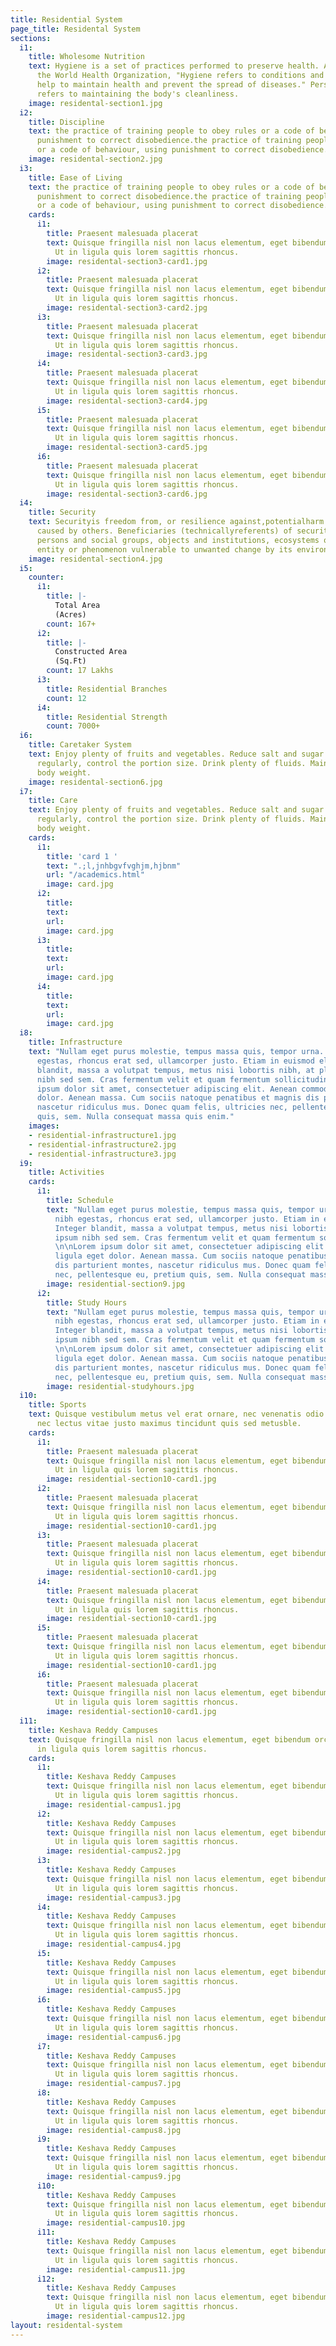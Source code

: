 ```yaml
---
title: Residential System
page_title: Residental System
sections:
  i1:
    title: Wholesome Nutrition
    text: Hygiene is a set of practices performed to preserve health. According to
      the World Health Organization, "Hygiene refers to conditions and practices that
      help to maintain health and prevent the spread of diseases." Personal hygiene
      refers to maintaining the body's cleanliness.
    image: residental-section1.jpg
  i2:
    title: Discipline
    text: the practice of training people to obey rules or a code of behaviour, using
      punishment to correct disobedience.the practice of training people to obey rules
      or a code of behaviour, using punishment to correct disobedience.
    image: residental-section2.jpg
  i3:
    title: Ease of Living
    text: the practice of training people to obey rules or a code of behaviour, using
      punishment to correct disobedience.the practice of training people to obey rules
      or a code of behaviour, using punishment to correct disobedience.
    cards:
      i1:
        title: Praesent malesuada placerat
        text: Quisque fringilla nisl non lacus elementum, eget bibendum orci ornare.
          Ut in ligula quis lorem sagittis rhoncus.
        image: residental-section3-card1.jpg
      i2:
        title: Praesent malesuada placerat
        text: Quisque fringilla nisl non lacus elementum, eget bibendum orci ornare.
          Ut in ligula quis lorem sagittis rhoncus.
        image: residental-section3-card2.jpg
      i3:
        title: Praesent malesuada placerat
        text: Quisque fringilla nisl non lacus elementum, eget bibendum orci ornare.
          Ut in ligula quis lorem sagittis rhoncus.
        image: residental-section3-card3.jpg
      i4:
        title: Praesent malesuada placerat
        text: Quisque fringilla nisl non lacus elementum, eget bibendum orci ornare.
          Ut in ligula quis lorem sagittis rhoncus.
        image: residental-section3-card4.jpg
      i5:
        title: Praesent malesuada placerat
        text: Quisque fringilla nisl non lacus elementum, eget bibendum orci ornare.
          Ut in ligula quis lorem sagittis rhoncus.
        image: residental-section3-card5.jpg
      i6:
        title: Praesent malesuada placerat
        text: Quisque fringilla nisl non lacus elementum, eget bibendum orci ornare.
          Ut in ligula quis lorem sagittis rhoncus.
        image: residental-section3-card6.jpg
  i4:
    title: Security
    text: Securityis freedom from, or resilience against,potentialharm (or other unwantedcoercivechange)
      caused by others. Beneficiaries (technicallyreferents) of security may be of
      persons and social groups, objects and institutions, ecosystems or any other
      entity or phenomenon vulnerable to unwanted change by its environment.
    image: residental-section4.jpg
  i5:
    counter:
      i1:
        title: |-
          Total Area
          (Acres)
        count: 167+
      i2:
        title: |-
          Constructed Area
          (Sq.Ft)
        count: 17 Lakhs
      i3:
        title: Residential Branches
        count: 12
      i4:
        title: Residential Strength
        count: 7000+
  i6:
    title: Caretaker System
    text: Enjoy plenty of fruits and vegetables. Reduce salt and sugar intake. Eat
      regularly, control the portion size. Drink plenty of fluids. Maintain a healthy
      body weight.
    image: residental-section6.jpg
  i7:
    title: Care
    text: Enjoy plenty of fruits and vegetables. Reduce salt and sugar intake. Eat
      regularly, control the portion size. Drink plenty of fluids. Maintain a healthy
      body weight.
    cards:
      i1:
        title: 'card 1 '
        text: ".;l,jnhbgvfvghjm,hjbnm"
        url: "/academics.html"
        image: card.jpg
      i2:
        title: 
        text: 
        url: 
        image: card.jpg
      i3:
        title: 
        text: 
        url: 
        image: card.jpg
      i4:
        title: 
        text: 
        url: 
        image: card.jpg
  i8:
    title: Infrastructure
    text: "Nullam eget purus molestie, tempus massa quis, tempor urna. Nam nec nibh
      egestas, rhoncus erat sed, ullamcorper justo. Etiam in euismod elit. Integer
      blandit, massa a volutpat tempus, metus nisi lobortis nibh, at placerat ipsum
      nibh sed sem. Cras fermentum velit et quam fermentum sollicitudin. \n\nLorem
      ipsum dolor sit amet, consectetuer adipiscing elit. Aenean commodo ligula eget
      dolor. Aenean massa. Cum sociis natoque penatibus et magnis dis parturient montes,
      nascetur ridiculus mus. Donec quam felis, ultricies nec, pellentesque eu, pretium
      quis, sem. Nulla consequat massa quis enim."
    images:
    - residential-infrastructure1.jpg
    - residential-infrastructure2.jpg
    - residential-infrastructure3.jpg
  i9:
    title: Activities
    cards:
      i1:
        title: Schedule
        text: "Nullam eget purus molestie, tempus massa quis, tempor urna. Nam nec
          nibh egestas, rhoncus erat sed, ullamcorper justo. Etiam in euismod elit.
          Integer blandit, massa a volutpat tempus, metus nisi lobortis nibh, at placerat
          ipsum nibh sed sem. Cras fermentum velit et quam fermentum sollicitudin.
          \n\nLorem ipsum dolor sit amet, consectetuer adipiscing elit. Aenean commodo
          ligula eget dolor. Aenean massa. Cum sociis natoque penatibus et magnis
          dis parturient montes, nascetur ridiculus mus. Donec quam felis, ultricies
          nec, pellentesque eu, pretium quis, sem. Nulla consequat massa quis enim."
        image: residential-section9.jpg
      i2:
        title: Study Hours
        text: "Nullam eget purus molestie, tempus massa quis, tempor urna. Nam nec
          nibh egestas, rhoncus erat sed, ullamcorper justo. Etiam in euismod elit.
          Integer blandit, massa a volutpat tempus, metus nisi lobortis nibh, at placerat
          ipsum nibh sed sem. Cras fermentum velit et quam fermentum sollicitudin.
          \n\nLorem ipsum dolor sit amet, consectetuer adipiscing elit. Aenean commodo
          ligula eget dolor. Aenean massa. Cum sociis natoque penatibus et magnis
          dis parturient montes, nascetur ridiculus mus. Donec quam felis, ultricies
          nec, pellentesque eu, pretium quis, sem. Nulla consequat massa quis enim."
        image: residential-studyhours.jpg
  i10:
    title: Sports
    text: Quisque vestibulum metus vel erat ornare, nec venenatis odio tempus. Aenean
      nec lectus vitae justo maximus tincidunt quis sed metusble.
    cards:
      i1:
        title: Praesent malesuada placerat
        text: Quisque fringilla nisl non lacus elementum, eget bibendum orci ornare.
          Ut in ligula quis lorem sagittis rhoncus.
        image: residential-section10-card1.jpg
      i2:
        title: Praesent malesuada placerat
        text: Quisque fringilla nisl non lacus elementum, eget bibendum orci ornare.
          Ut in ligula quis lorem sagittis rhoncus.
        image: residential-section10-card1.jpg
      i3:
        title: Praesent malesuada placerat
        text: Quisque fringilla nisl non lacus elementum, eget bibendum orci ornare.
          Ut in ligula quis lorem sagittis rhoncus.
        image: residential-section10-card1.jpg
      i4:
        title: Praesent malesuada placerat
        text: Quisque fringilla nisl non lacus elementum, eget bibendum orci ornare.
          Ut in ligula quis lorem sagittis rhoncus.
        image: residential-section10-card1.jpg
      i5:
        title: Praesent malesuada placerat
        text: Quisque fringilla nisl non lacus elementum, eget bibendum orci ornare.
          Ut in ligula quis lorem sagittis rhoncus.
        image: residential-section10-card1.jpg
      i6:
        title: Praesent malesuada placerat
        text: Quisque fringilla nisl non lacus elementum, eget bibendum orci ornare.
          Ut in ligula quis lorem sagittis rhoncus.
        image: residential-section10-card1.jpg
  i11:
    title: Keshava Reddy Campuses
    text: Quisque fringilla nisl non lacus elementum, eget bibendum orci ornare. Ut
      in ligula quis lorem sagittis rhoncus.
    cards:
      i1:
        title: Keshava Reddy Campuses
        text: Quisque fringilla nisl non lacus elementum, eget bibendum orci ornare.
          Ut in ligula quis lorem sagittis rhoncus.
        image: residential-campus1.jpg
      i2:
        title: Keshava Reddy Campuses
        text: Quisque fringilla nisl non lacus elementum, eget bibendum orci ornare.
          Ut in ligula quis lorem sagittis rhoncus.
        image: residential-campus2.jpg
      i3:
        title: Keshava Reddy Campuses
        text: Quisque fringilla nisl non lacus elementum, eget bibendum orci ornare.
          Ut in ligula quis lorem sagittis rhoncus.
        image: residential-campus3.jpg
      i4:
        title: Keshava Reddy Campuses
        text: Quisque fringilla nisl non lacus elementum, eget bibendum orci ornare.
          Ut in ligula quis lorem sagittis rhoncus.
        image: residential-campus4.jpg
      i5:
        title: Keshava Reddy Campuses
        text: Quisque fringilla nisl non lacus elementum, eget bibendum orci ornare.
          Ut in ligula quis lorem sagittis rhoncus.
        image: residential-campus5.jpg
      i6:
        title: Keshava Reddy Campuses
        text: Quisque fringilla nisl non lacus elementum, eget bibendum orci ornare.
          Ut in ligula quis lorem sagittis rhoncus.
        image: residential-campus6.jpg
      i7:
        title: Keshava Reddy Campuses
        text: Quisque fringilla nisl non lacus elementum, eget bibendum orci ornare.
          Ut in ligula quis lorem sagittis rhoncus.
        image: residential-campus7.jpg
      i8:
        title: Keshava Reddy Campuses
        text: Quisque fringilla nisl non lacus elementum, eget bibendum orci ornare.
          Ut in ligula quis lorem sagittis rhoncus.
        image: residential-campus8.jpg
      i9:
        title: Keshava Reddy Campuses
        text: Quisque fringilla nisl non lacus elementum, eget bibendum orci ornare.
          Ut in ligula quis lorem sagittis rhoncus.
        image: residential-campus9.jpg
      i10:
        title: Keshava Reddy Campuses
        text: Quisque fringilla nisl non lacus elementum, eget bibendum orci ornare.
          Ut in ligula quis lorem sagittis rhoncus.
        image: residential-campus10.jpg
      i11:
        title: Keshava Reddy Campuses
        text: Quisque fringilla nisl non lacus elementum, eget bibendum orci ornare.
          Ut in ligula quis lorem sagittis rhoncus.
        image: residential-campus11.jpg
      i12:
        title: Keshava Reddy Campuses
        text: Quisque fringilla nisl non lacus elementum, eget bibendum orci ornare.
          Ut in ligula quis lorem sagittis rhoncus.
        image: residential-campus12.jpg
layout: residental-system
---
```


